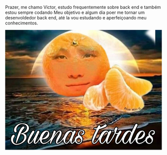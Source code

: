 Prazer, me chamo Victor, estudo frequentemente sobre back end e também estou sempre codando
Meu objetivo e algum dia poer me tornar um desenvoldedor back end, até la vou estudando e aperfeiçoando meu conhecimentos.


![name-of-you-image](./uploads/daytime/10.jpg)